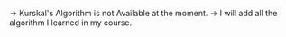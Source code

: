 -> Kurskal's Algorithm is not Available at the moment.
-> I will add all the algorithm I learned in my course. 
